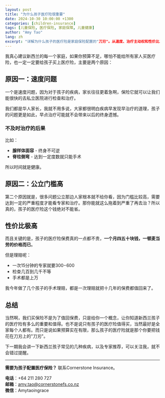 ```yaml
---
layout: post
title: "为什么孩子医疗险很重要"
date: 2024-10-30 10:00:00 +1300
categories: [children-insurance]
tags: [儿童保险, 医疗保险, 家庭保障, 儿童健康]
author: "Amy Tao"
lang: zh
excerpt: "详解为什么孩子的医疗险是家庭保险配置的"刀刃"。从速度、治疗主动权和性价比三个角度分析儿童医疗险的重要性。"
---
```


我真心建议新西兰的每一个家庭，如果你预算不足，哪怕不能给所有家人买医疗险，也一定一定要给孩子买上医疗险，主要是两个原因：

## 原因一：速度问题

一个是速度问题，因为对于孩子的疾病，家长往往更着急啊，保险它就可以让我们能很快的去私立医院进行检查和治疗。

我们都是华人家长，我就不用多说，大家都很明白疾病早发现早治疗的道理，孩子的问题更是如此，早点治疗可能就不会带来以后的终身遗憾。

### 不及时治疗的后果

比如：
- **腺样体面容** - 终身不可逆
- **脊柱侧弯** - 达到一定度数就只能手术

所以时间就是健康。

## 原因二：公立门槛高

第二个原因就是，很多问题公立那边人家根本就不给你看，因为门槛比较高，需要达到一定的严重程度才能看专家和治疗。那你能就这么拖着到严重了再去治？所以真的，孩子的医疗险这个钱绝对不能省。

## 性价比极高

而且关键的是，孩子的医疗险保费真的一点都不贵，**一个月四五十块钱，一顿麦当劳的价格而已**。

但是理赔呢：
- 一次15分钟的专家就要$300-$600
- 检查几百到几千不等
- 手术都是上万

我今年做了几个孩子的手术理赔，都是一次理赔就把十几年的保费都值回来了。

## 总结

当然啊，我们买保险不是为了值回保费，只是给你一个概念，让你知道新西兰孩子的医疗险有多么的重要和值得。也不是说只有孩子的医疗险值得买，当然最好是全家每个人都有。而只是说如果预算实在有限，那么孩子的医疗险就是那个你要把钱花在刀刃上的"刀刃"。

下一期我会讲一下新西兰孩子常见的几种疾病，以及专家推荐，可以关注我，就不会错过提醒。

---

**需要为孩子配置医疗保险？** 联系Cornerstone Insurance。

**电话**：+64 211 280 727  
**邮箱**：amy.tao@cornerstonefs.co.nz  
**微信**：Amytaoingrace
